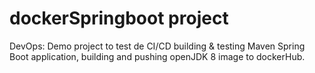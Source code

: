 # dockerSpringboot project
DevOps: Demo project to test de CI/CD building & testing Maven Spring Boot application, building and pushing openJDK 8 image to dockerHub.

